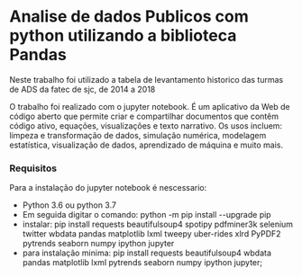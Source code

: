 <h1>Analise de dados Publicos com python utilizando a biblioteca Pandas </h1>

<p>Neste trabalho foi utilizado a tabela de levantamento historico das turmas de ADS da fatec de sjc, de 2014 a 2018 </p>

<p>O trabalho foi realizado com o jupyter notebook. É um aplicativo da Web de código aberto que permite criar e compartilhar documentos que contêm código ativo, 
equações, visualizações e texto narrativo. Os usos incluem: limpeza e transformação de dados, 
simulação numérica, modelagem estatística, 
visualização de dados, aprendizado de máquina e muito mais.
</p>

<h3>Requisitos</h3>

<p>Para a instalação do jupyter notebook é nescessario:
	<ul>
<li>
	Python 3.6 ou python 3.7
</li>
		
<li>
	Em seguida digitar o comando: python -m pip install --upgrade pip
</li>
		
<li>
	instalar: pip install requests beautifulsoup4 spotipy pdfminer3k selenium twitter wbdata pandas matplotlib lxml tweepy uber-rides xlrd PyPDF2 pytrends seaborn numpy ipython jupyter	
</li>
		
<li>
	para instalação minima: pip install requests beautifulsoup4 wbdata pandas matplotlib lxml pytrends seaborn numpy ipython jupyter;
</li>
	</ul>
</p>
	

